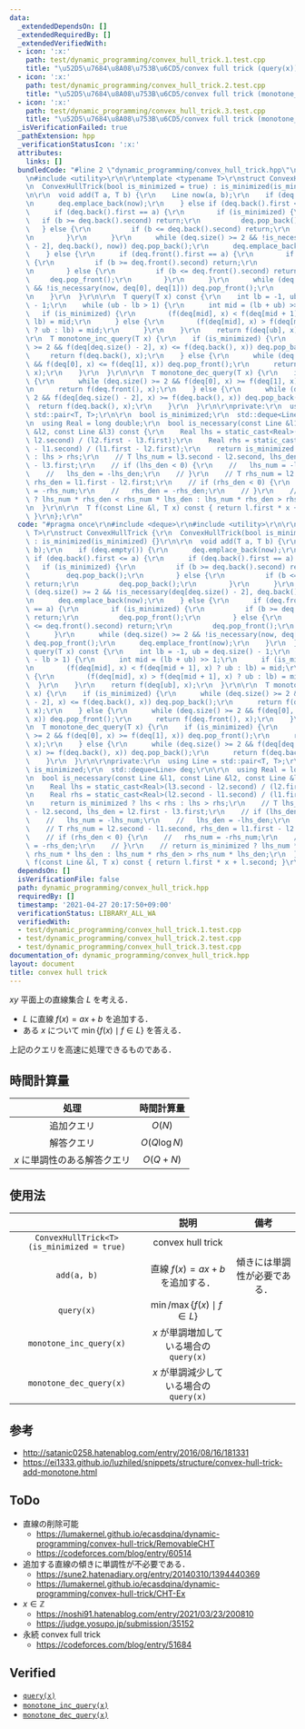 ```yaml
---
data:
  _extendedDependsOn: []
  _extendedRequiredBy: []
  _extendedVerifiedWith:
  - icon: ':x:'
    path: test/dynamic_programming/convex_hull_trick.1.test.cpp
    title: "\u52D5\u7684\u8A08\u753B\u6CD5/convex full trick (query(x))"
  - icon: ':x:'
    path: test/dynamic_programming/convex_hull_trick.2.test.cpp
    title: "\u52D5\u7684\u8A08\u753B\u6CD5/convex full trick (monotone_inc_query(x))"
  - icon: ':x:'
    path: test/dynamic_programming/convex_hull_trick.3.test.cpp
    title: "\u52D5\u7684\u8A08\u753B\u6CD5/convex full trick (monotone_dec_query(x))"
  _isVerificationFailed: true
  _pathExtension: hpp
  _verificationStatusIcon: ':x:'
  attributes:
    links: []
  bundledCode: "#line 2 \"dynamic_programming/convex_hull_trick.hpp\"\n#include <deque>\r\
    \n#include <utility>\r\n\r\ntemplate <typename T>\r\nstruct ConvexHullTrick {\r\
    \n  ConvexHullTrick(bool is_minimized = true) : is_minimized(is_minimized) {}\r\
    \n\r\n  void add(T a, T b) {\r\n    Line now(a, b);\r\n    if (deq.empty()) {\r\
    \n      deq.emplace_back(now);\r\n    } else if (deq.back().first <= a) {\r\n\
    \      if (deq.back().first == a) {\r\n        if (is_minimized) {\r\n       \
    \   if (b >= deq.back().second) return;\r\n          deq.pop_back();\r\n     \
    \   } else {\r\n          if (b <= deq.back().second) return;\r\n          deq.pop_back();\r\
    \n        }\r\n      }\r\n      while (deq.size() >= 2 && !is_necessary(deq[deq.size()\
    \ - 2], deq.back(), now)) deq.pop_back();\r\n      deq.emplace_back(now);\r\n\
    \    } else {\r\n      if (deq.front().first == a) {\r\n        if (is_minimized)\
    \ {\r\n          if (b >= deq.front().second) return;\r\n          deq.pop_front();\r\
    \n        } else {\r\n          if (b <= deq.front().second) return;\r\n     \
    \     deq.pop_front();\r\n        }\r\n      }\r\n      while (deq.size() >= 2\
    \ && !is_necessary(now, deq[0], deq[1])) deq.pop_front();\r\n      deq.emplace_front(now);\r\
    \n    }\r\n  }\r\n\r\n  T query(T x) const {\r\n    int lb = -1, ub = deq.size()\
    \ - 1;\r\n    while (ub - lb > 1) {\r\n      int mid = (lb + ub) >> 1;\r\n   \
    \   if (is_minimized) {\r\n        (f(deq[mid], x) < f(deq[mid + 1], x) ? ub :\
    \ lb) = mid;\r\n      } else {\r\n        (f(deq[mid], x) > f(deq[mid + 1], x)\
    \ ? ub : lb) = mid;\r\n      }\r\n    }\r\n    return f(deq[ub], x);\r\n  }\r\n\
    \r\n  T monotone_inc_query(T x) {\r\n    if (is_minimized) {\r\n      while (deq.size()\
    \ >= 2 && f(deq[deq.size() - 2], x) <= f(deq.back(), x)) deq.pop_back();\r\n \
    \     return f(deq.back(), x);\r\n    } else {\r\n      while (deq.size() >= 2\
    \ && f(deq[0], x) <= f(deq[1], x)) deq.pop_front();\r\n      return f(deq.front(),\
    \ x);\r\n    }\r\n  }\r\n\r\n  T monotone_dec_query(T x) {\r\n    if (is_minimized)\
    \ {\r\n      while (deq.size() >= 2 && f(deq[0], x) >= f(deq[1], x)) deq.pop_front();\r\
    \n      return f(deq.front(), x);\r\n    } else {\r\n      while (deq.size() >=\
    \ 2 && f(deq[deq.size() - 2], x) >= f(deq.back(), x)) deq.pop_back();\r\n    \
    \  return f(deq.back(), x);\r\n    }\r\n  }\r\n\r\nprivate:\r\n  using Line =\
    \ std::pair<T, T>;\r\n\r\n  bool is_minimized;\r\n  std::deque<Line> deq;\r\n\r\
    \n  using Real = long double;\r\n  bool is_necessary(const Line &l1, const Line\
    \ &l2, const Line &l3) const {\r\n    Real lhs = static_cast<Real>(l3.second -\
    \ l2.second) / (l2.first - l3.first);\r\n    Real rhs = static_cast<Real>(l2.second\
    \ - l1.second) / (l1.first - l2.first);\r\n    return is_minimized ? lhs < rhs\
    \ : lhs > rhs;\r\n    // T lhs_num = l3.second - l2.second, lhs_den = l2.first\
    \ - l3.first;\r\n    // if (lhs_den < 0) {\r\n    //   lhs_num = -lhs_num;\r\n\
    \    //   lhs_den = -lhs_den;\r\n    // }\r\n    // T rhs_num = l2.second - l1.second,\
    \ rhs_den = l1.first - l2.first;\r\n    // if (rhs_den < 0) {\r\n    //   rhs_num\
    \ = -rhs_num;\r\n    //   rhs_den = -rhs_den;\r\n    // }\r\n    // return is_minimized\
    \ ? lhs_num * rhs_den < rhs_num * lhs_den : lhs_num * rhs_den > rhs_num * lhs_den;\r\
    \n  }\r\n\r\n  T f(const Line &l, T x) const { return l.first * x + l.second;\
    \ }\r\n};\r\n"
  code: "#pragma once\r\n#include <deque>\r\n#include <utility>\r\n\r\ntemplate <typename\
    \ T>\r\nstruct ConvexHullTrick {\r\n  ConvexHullTrick(bool is_minimized = true)\
    \ : is_minimized(is_minimized) {}\r\n\r\n  void add(T a, T b) {\r\n    Line now(a,\
    \ b);\r\n    if (deq.empty()) {\r\n      deq.emplace_back(now);\r\n    } else\
    \ if (deq.back().first <= a) {\r\n      if (deq.back().first == a) {\r\n     \
    \   if (is_minimized) {\r\n          if (b >= deq.back().second) return;\r\n \
    \         deq.pop_back();\r\n        } else {\r\n          if (b <= deq.back().second)\
    \ return;\r\n          deq.pop_back();\r\n        }\r\n      }\r\n      while\
    \ (deq.size() >= 2 && !is_necessary(deq[deq.size() - 2], deq.back(), now)) deq.pop_back();\r\
    \n      deq.emplace_back(now);\r\n    } else {\r\n      if (deq.front().first\
    \ == a) {\r\n        if (is_minimized) {\r\n          if (b >= deq.front().second)\
    \ return;\r\n          deq.pop_front();\r\n        } else {\r\n          if (b\
    \ <= deq.front().second) return;\r\n          deq.pop_front();\r\n        }\r\n\
    \      }\r\n      while (deq.size() >= 2 && !is_necessary(now, deq[0], deq[1]))\
    \ deq.pop_front();\r\n      deq.emplace_front(now);\r\n    }\r\n  }\r\n\r\n  T\
    \ query(T x) const {\r\n    int lb = -1, ub = deq.size() - 1;\r\n    while (ub\
    \ - lb > 1) {\r\n      int mid = (lb + ub) >> 1;\r\n      if (is_minimized) {\r\
    \n        (f(deq[mid], x) < f(deq[mid + 1], x) ? ub : lb) = mid;\r\n      } else\
    \ {\r\n        (f(deq[mid], x) > f(deq[mid + 1], x) ? ub : lb) = mid;\r\n    \
    \  }\r\n    }\r\n    return f(deq[ub], x);\r\n  }\r\n\r\n  T monotone_inc_query(T\
    \ x) {\r\n    if (is_minimized) {\r\n      while (deq.size() >= 2 && f(deq[deq.size()\
    \ - 2], x) <= f(deq.back(), x)) deq.pop_back();\r\n      return f(deq.back(),\
    \ x);\r\n    } else {\r\n      while (deq.size() >= 2 && f(deq[0], x) <= f(deq[1],\
    \ x)) deq.pop_front();\r\n      return f(deq.front(), x);\r\n    }\r\n  }\r\n\r\
    \n  T monotone_dec_query(T x) {\r\n    if (is_minimized) {\r\n      while (deq.size()\
    \ >= 2 && f(deq[0], x) >= f(deq[1], x)) deq.pop_front();\r\n      return f(deq.front(),\
    \ x);\r\n    } else {\r\n      while (deq.size() >= 2 && f(deq[deq.size() - 2],\
    \ x) >= f(deq.back(), x)) deq.pop_back();\r\n      return f(deq.back(), x);\r\n\
    \    }\r\n  }\r\n\r\nprivate:\r\n  using Line = std::pair<T, T>;\r\n\r\n  bool\
    \ is_minimized;\r\n  std::deque<Line> deq;\r\n\r\n  using Real = long double;\r\
    \n  bool is_necessary(const Line &l1, const Line &l2, const Line &l3) const {\r\
    \n    Real lhs = static_cast<Real>(l3.second - l2.second) / (l2.first - l3.first);\r\
    \n    Real rhs = static_cast<Real>(l2.second - l1.second) / (l1.first - l2.first);\r\
    \n    return is_minimized ? lhs < rhs : lhs > rhs;\r\n    // T lhs_num = l3.second\
    \ - l2.second, lhs_den = l2.first - l3.first;\r\n    // if (lhs_den < 0) {\r\n\
    \    //   lhs_num = -lhs_num;\r\n    //   lhs_den = -lhs_den;\r\n    // }\r\n\
    \    // T rhs_num = l2.second - l1.second, rhs_den = l1.first - l2.first;\r\n\
    \    // if (rhs_den < 0) {\r\n    //   rhs_num = -rhs_num;\r\n    //   rhs_den\
    \ = -rhs_den;\r\n    // }\r\n    // return is_minimized ? lhs_num * rhs_den <\
    \ rhs_num * lhs_den : lhs_num * rhs_den > rhs_num * lhs_den;\r\n  }\r\n\r\n  T\
    \ f(const Line &l, T x) const { return l.first * x + l.second; }\r\n};\r\n"
  dependsOn: []
  isVerificationFile: false
  path: dynamic_programming/convex_hull_trick.hpp
  requiredBy: []
  timestamp: '2021-04-27 20:17:50+09:00'
  verificationStatus: LIBRARY_ALL_WA
  verifiedWith:
  - test/dynamic_programming/convex_hull_trick.1.test.cpp
  - test/dynamic_programming/convex_hull_trick.2.test.cpp
  - test/dynamic_programming/convex_hull_trick.3.test.cpp
documentation_of: dynamic_programming/convex_hull_trick.hpp
layout: document
title: convex hull trick
---
```


$xy$ 平面上の直線集合 $L$ を考える．

- $L$ に直線 $f(x) = ax + b$ を追加する．
- ある $x$ について $\min \lbrace f(x) \mid f \in L \rbrace$ を答える．

上記のクエリを高速に処理できるものである．


## 時間計算量

|処理|時間計算量|
|:--:|:--:|
|追加クエリ|$O(N)$|
|解答クエリ|$O(Q\log{N})$|
|$x$ に単調性のある解答クエリ|$O(Q + N)$|


## 使用法

||説明|備考|
|:--:|:--:|:--:|
|`ConvexHullTrick<T>(is_minimized = true)`|convex hull trick||
|`add(a, b)`|直線 $f(x) = ax + b$ を追加する．|傾きには単調性が必要である．|
|`query(x)`|$\min \text{/} \max \lbrace f(x) \mid f \in L \rbrace$||
|`monotone_inc_query(x)`|$x$ が単調増加している場合の `query(x)`||
|`monotone_dec_query(x)`|$x$ が単調減少している場合の `query(x)`||


## 参考

- http://satanic0258.hatenablog.com/entry/2016/08/16/181331
- https://ei1333.github.io/luzhiled/snippets/structure/convex-hull-trick-add-monotone.html


## ToDo

- 直線の削除可能
  - https://lumakernel.github.io/ecasdqina/dynamic-programming/convex-hull-trick/RemovableCHT
  - https://codeforces.com/blog/entry/60514
- 追加する直線の傾きに単調性が不必要である．
  - https://sune2.hatenadiary.org/entry/20140310/1394440369
  - https://lumakernel.github.io/ecasdqina/dynamic-programming/convex-hull-trick/CHT-Ex
- $x \in \mathbb{Z}$
  - https://noshi91.hatenablog.com/entry/2021/03/23/200810
  - https://judge.yosupo.jp/submission/35152
- 永続 convex full trick
  - https://codeforces.com/blog/entry/51684


## Verified

- [`query(x)`](https://atcoder.jp/contests/colopl2018-final-open/submissions/9239248)
- [`monotone_inc_query(x)`](https://atcoder.jp/contests/colopl2018-final-open/submissions/9239153)
- [`monotone_dec_query(x)`](https://atcoder.jp/contests/colopl2018-final-open/submissions/9239293)
